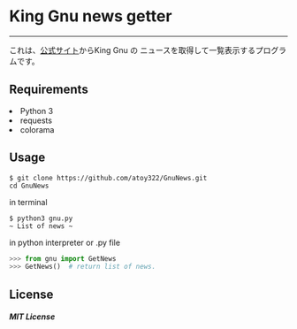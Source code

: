 # King Gnu news getter
---

これは、[公式サイト](https://kinggnu.jp/news)からKing Gnu の ニュースを取得して一覧表示するプログラムです。

## Requirements
<li>Python 3</li>
<li>requests</li>
<li>colorama</li>

## Usage

```shell
$ git clone https://github.com/atoy322/GnuNews.git
cd GnuNews
```

in terminal
```shell
$ python3 gnu.py
~ List of news ~
```

in python interpreter or .py file
```python
>>> from gnu import GetNews
>>> GetNews()  # return list of news.
```

## License
##### MIT License